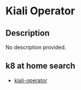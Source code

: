# Kiali Operator

## Description

No description provided.

## k8 at home search

- [kiali-operator](https://nanne.dev/k8s-at-home-search/#/kiali-operator)
